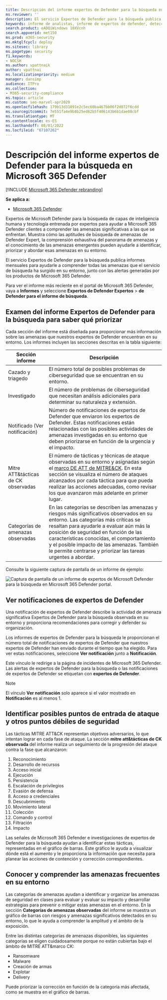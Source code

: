 ```yaml
---
title: Descripción del informe expertos de Defender para la búsqueda en Microsoft 365 Defender
ms.reviewer: ''
description: El servicio Expertos de Defender para la búsqueda publica informes mensuales para ayudarle a comprender todas las amenazas que el servicio de búsqueda ha surgido en su entorno.
keywords: informe de analistas, informe de expertos de defender, detecciones, notificación de expertos de defender, búsqueda, notificaciones, categorías de amenazas, informes de búsqueda
search.product: eADQiWindows 10XVcnh
search.appverid: met150
ms.prod: m365-security
ms.mktglfcycl: deploy
ms.sitesec: library
ms.pagetype: security
f1.keywords:
- NOCSH
ms.author: vpattnaik
author: vpattnai
ms.localizationpriority: medium
manager: dansimp
audience: ITPro
ms.collection:
- M365-security-compliance
ms.topic: article
ms.custom: seo-marvel-apr2020
ms.openlocfilehash: 179b13d31091e2c5ec60ba467bb06f2d072f6cdd
ms.sourcegitcommit: 7e551fa4e9b8b25ed62b5f406143b6b1dae08cbf
ms.translationtype: MT
ms.contentlocale: es-ES
ms.lasthandoff: 08/01/2022
ms.locfileid: "67107262"
---
```

# <a name="understand-the-defender-experts-for-hunting-report-in-microsoft-365-defender"></a>Descripción del informe expertos de Defender para la búsqueda en Microsoft 365 Defender

[!INCLUDE [Microsoft 365 Defender rebranding](../../includes/microsoft-defender.md)]

**Se aplica a:**

- [Microsoft 365 Defender](https://go.microsoft.com/fwlink/?linkid=2118804)

Expertos de Microsoft Defender para la búsqueda de capas de inteligencia humana y tecnología entrenada por expertos para ayudar a Microsoft 365 Defender clientes a comprender las amenazas significativas a las que se enfrentan. Muestra cómo las aptitudes de búsqueda de amenazas de Defender Expert, la comprensión exhaustiva del panorama de amenazas y el conocimiento de las amenazas emergentes pueden ayudarle a identificar, priorizar y abordar esas amenazas en su entorno. 

El servicio Expertos de Defender para la búsqueda publica informes mensuales para ayudarle a comprender todas las amenazas que el servicio de búsqueda ha surgido en su entorno, junto con las alertas generadas por los productos de Microsoft 365 Defender.

Para ver el informe más reciente en el portal de Microsoft 365 Defender, vaya a **Informes** y seleccione **Expertos de Defender Expertos** > **de Defender para el informe de búsqueda**.

## <a name="scan-the-defender-experts-for-hunting-report-to-know-what-to-prioritize"></a>Examen del informe Expertos de Defender para la búsqueda para saber qué priorizar

Cada sección del informe está diseñada para proporcionar más información sobre las amenazas que nuestros expertos de Defender encuentran en su entorno. Los informes incluyen las secciones descritas en la tabla siguiente:

| Sección informe | Descripción |
|--|--|
| Cazado y triagedo | El número total de posibles problemas de ciberseguridad que se encuentran en su entorno. |
| Investigado | El número de problemas de ciberseguridad que necesitan análisis adicionales para determinar su naturaleza y extensión. |
| Notificado (Ver notificación) | Número de notificaciones de expertos de Defender que enviaron los expertos de Defender. Estas notificaciones están relacionadas con las posibles actividades de amenazas investigadas en su entorno que deben priorizarse en función de la urgencia y el impacto. |
| Mitre ATT&tácticas de CK observadas | El número de tácticas y técnicas de ataque observadas en su entorno y asignadas según el [marco DE ATT de MITRE&CK](https://attack.mitre.org/). En esta sección se visualiza el número de ataques alcanzados por cada táctica para que pueda realizar las acciones adecuadas, como revisar los que avanzaron más adelante en primer lugar. |
| Categorías de amenazas observadas | En las categorías se describen las amenazas y riesgos más significativos observados en su entorno. Las categorías más críticas se resaltan para ayudarle a evaluar aún más la posición de seguridad en función de las características conocidas, el comportamiento y el posible impacto de las amenazas. También le permite centrarse y priorizar las tareas urgentes a abordar. |

Consulte la siguiente captura de pantalla de un informe de ejemplo:

![Captura de pantalla de un informe de expertos de Microsoft Defender para la búsqueda en Microsoft 365 Defender portal.](../../media/mte/defenderexperts/defender-experts-report.png)

## <a name="view-defender-experts-notifications"></a>Ver notificaciones de expertos de Defender

Una notificación de expertos de Defender describe la actividad de amenaza significativa Expertos de Defender para la búsqueda observada en su entorno y proporciona recomendaciones para corregir y defender su organización.

Los informes de expertos de Defender para la búsqueda le proporcionan el número total de notificaciones de expertos de Defender que nuestros expertos de Defender han enviado durante el tiempo que ha elegido. Para ver estas notificaciones, seleccione **Ver notificación** junto a **Notificación**.

Este vínculo le redirige a la página de incidentes de Microsoft 365 Defender. Las alertas de expertos de Defender para la búsqueda o las notificaciones de expertos de Defender se etiquetan con **expertos de Defender**.

> [!NOTE]
> El vínculo **Ver notificación** solo aparece si el valor mostrado en **Notificación** es al menos 1.

## <a name="identify-potential-attack-entry-points-and-other-security-weak-spots"></a>Identificar posibles puntos de entrada de ataque y otros puntos débiles de seguridad

Las tácticas MITRE ATT&CK representan objetivos adversarios, lo que intentan lograr en cada fase de ataque. La sección **mitre att&tácticas de CK observada** del informe realiza un seguimiento de la progresión del ataque contra la fase que alcanzaron:

1.  Reconocimiento
2.  Desarrollo de recursos
3.  Acceso inicial
4.  Ejecución
3.  Persistencia
4.  Escalación de privilegios
5.  Evasión de defensa
6.  Acceso a credenciales
7.  Descubrimiento
8.  Movimiento lateral
9.  Colección
10. Comando y control
11. Filtración
12. Impacto

Las señales de Microsoft 365 Defender e investigaciones de expertos de Defender para la búsqueda ayudan a identificar estas tácticas, representadas en el gráfico de barras. Este gráfico le ayuda a visualizar dónde está el aumento y le proporciona la información que necesita para planear las acciones de contención y corrección correspondientes.

## <a name="know-and-understand-the-prevalent-threats-in-your-environment"></a>Conocer y comprender las amenazas frecuentes en su entorno

Las categorías de amenazas ayudan a identificar y organizar las amenazas de seguridad en clases para evaluar y evaluar su impacto y desarrollar estrategias para prevenir o mitigar estas amenazas en el entorno. En la sección **Categorías de amenazas observadas** del informe se muestra un gráfico de barras con riesgos y amenazas significativos detectados en su entorno, lo que le ayuda a comprender la amplitud y el ámbito de la exposición.

Entre las distintas categorías de amenazas disponibles, las siguientes categorías se eligen cuidadosamente porque no están cubiertas bajo el ámbito de MITRE ATT&marco CK:

- Ransomware
- Malware
- Creación de armas
- Explotar
- Delivery

Puede priorizar la corrección en función de la categoría más afectada, como se muestra en el gráfico de barras.

